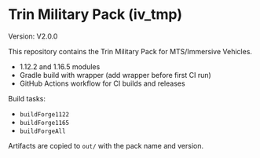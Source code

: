 # Trin Military Pack (iv_tmp)

Version: V2.0.0

This repository contains the Trin Military Pack for MTS/Immersive Vehicles.

- 1.12.2 and 1.16.5 modules
- Gradle build with wrapper (add wrapper before first CI run)
- GitHub Actions workflow for CI builds and releases

Build tasks:
- `buildForge1122`
- `buildForge1165`
- `buildForgeAll`

Artifacts are copied to `out/` with the pack name and version.
